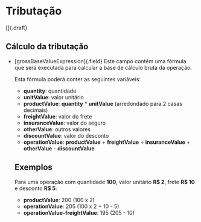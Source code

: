 # Tributação

[]{.draft}

## Cálculo da tributação

* [grossBaseValueExpression]{.field} Este campo contém uma fórmula que será executada para calcular a base de cálculo bruta da operação.

    Esta fórmula poderá conter as seguintes variáveis:

    * **quantity**: quantidade
    * **unitValue**: valor unitário
    * **productValue**: **quantity** * **unitValue** (arredondado para 2 casas decimais)
    * **freightValue**: valor do frete
    * **insuranceValue**: valor do seguro
    * **otherValue**: outros valores
    * **discountValue**: valor do desconto
    * **operationValue**: **productValue** + **freightValue** + **insuranceValue** + **otherValue** - **discountValue**

    ## Exemplos

    Para uma operação com quantidade **100**, valor unitário **R$ 2**, frete **R$ 10** e desconto **R$ 5**:

    * **productValue**: 200 (100 x 2)
    * **operationValue**: 205 (100 x 2 + 10 - 5)
    * **operationValue-freightValue**: 195 (205 - 10)
